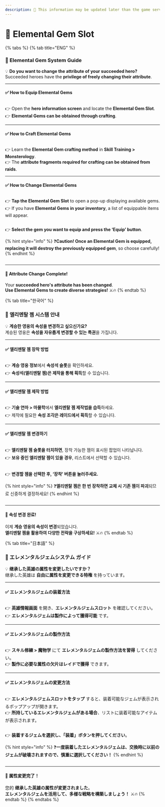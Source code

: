 ```yaml
---
description: 🛑 This information may be updated later than the game server data.
---
```


# 🪩 Elemental Gem Slot

{% tabs %}
{% tab title="ENG" %}
### 💎 Elemental Gem System Guide

💡 **Do you want to change the attribute of your succeeded hero?**\
Succeeded heroes have the **privilege of freely changing their attribute**.

***

#### ✅ How to Equip Elemental Gems

<figure><img src="../../../.gitbook/assets/image (26).png" alt=""><figcaption></figcaption></figure>

👉 Open the **hero information screen** and locate the **Elemental Gem Slot**.\
👉 **Elemental Gems can be obtained through crafting**.

***

#### ✅ How to Craft Elemental Gems

<figure><img src="../../../.gitbook/assets/image (30).png" alt=""><figcaption></figcaption></figure>

👉 Learn the **Elemental Gem crafting method** in **Skill Training > Monsterology**.\
👉 The **attribute fragments required for crafting can be obtained from raids**.

***

#### ✅ How to Change Elemental Gems

<figure><img src="../../../.gitbook/assets/image (27).png" alt=""><figcaption></figcaption></figure>

👉 **Tap the Elemental Gem Slot** to open a pop-up displaying available gems.\
👉 If you have **Elemental Gems in your inventory**, a list of equippable items will appear.

<figure><img src="../../../.gitbook/assets/image (28).png" alt=""><figcaption></figcaption></figure>

👉 **Select the gem you want to equip and press the ‘Equip’ button**.

{% hint style="info" %}
❓**Caution! Once an Elemental Gem is equipped, replacing it will destroy the previously equipped gem**, so choose carefully!
{% endhint %}

<figure><img src="../../../.gitbook/assets/image (29).png" alt=""><figcaption></figcaption></figure>



***

#### 🎉 **Attribute Change Complete!**

Your **succeeded hero's attribute has been changed**.\
**Use Elemental Gems to create diverse strategies!** ⚔🔥
{% endtab %}

{% tab title="한국어" %}
### 💎 **엘리멘탈 젬 시스템 안내**

💡 **계승한 영웅의 속성을 변경하고 싶으신가요?**\
계승된 영웅은 **속성을 자유롭게 변경할 수 있는 특권**을 가집니다.

***

#### ✅ **엘리멘탈 젬 장착 방법**

<figure><img src="../../../.gitbook/assets/image (26).png" alt=""><figcaption></figcaption></figure>

👉 **계승 영웅 정보**에서 **속성석 슬롯**을 확인하세요.\
👉 **속성석(엘리멘탈 젬)은 제작을 통해 획득**할 수 있습니다.

***

#### ✅ **엘리멘탈 젬 제작 방법**

<figure><img src="../../../.gitbook/assets/image (30).png" alt=""><figcaption></figcaption></figure>

👉 **기술 연마 > 마물학**에서 **엘리멘탈 젬 제작법을 습득**하세요.\
👉 제작에 필요한 **속성 조각은 레이드에서 획득**할 수 있습니다.

***

#### ✅ 엘리멘탈 젬 변경하기

<figure><img src="../../../.gitbook/assets/image (27).png" alt=""><figcaption></figcaption></figure>

👉 **엘리멘탈 젬 슬롯을 터치하면**, 장착 가능한 젬이 표시된 팝업이 나타납니다.\
👉 **보유 중인 엘리멘탈 젬이 있을 경우**, 리스트에서 선택할 수 있습니다.

<figure><img src="../../../.gitbook/assets/image (28).png" alt=""><figcaption></figcaption></figure>

👉 **변경할 젬을 선택한 후, ‘장착’ 버튼을 눌러주세요.**

{% hint style="info" %}
❓**엘리멘탈 젬은 한 번 장착하면 교체 시 기존 젬이 파괴**되므로 신중하게 결정하세요!
{% endhint %}

<figure><img src="../../../.gitbook/assets/image (29).png" alt=""><figcaption></figcaption></figure>



***

#### 🎉 **속성 변경 완료!**

이제 **계승 영웅의 속성이 변경**되었습니다.\
**엘리멘탈 젬을 활용하여 다양한 전략을 구상하세요!** ⚔🔥
{% endtab %}

{% tab title="日本語" %}
### 💎 エレメンタルジェムシステム ガイド

💡 **继承した英雄の属性を変更したいですか？**\
继承した英雄は **自由に属性を変更できる特権** を持っています。

***

#### ✅ エレメンタルジェムの装着方法

<figure><img src="../../../.gitbook/assets/image (26).png" alt=""><figcaption></figcaption></figure>

👉 **英雄情報画面** を開き、**エレメンタルジェムスロット** を確認してください。\
👉 **エレメンタルジェムは製作によって獲得可能** です。

***

#### ✅ エレメンタルジェムの製作方法

<figure><img src="../../../.gitbook/assets/image (30).png" alt=""><figcaption></figcaption></figure>

👉 **スキル修練 > 魔物学** にて **エレメンタルジェムの製作方法を習得** してください。\
👉 **製作に必要な属性の欠片はレイドで獲得** できます。

***

#### ✅ エレメンタルジェムの変更方法

<figure><img src="../../../.gitbook/assets/image (27).png" alt=""><figcaption></figcaption></figure>

👉 **エレメンタルジェムスロットをタップ** すると、装着可能なジェムが表示されるポップアップが開きます。\
👉 **所持しているエレメンタルジェムがある場合**、リストに装着可能なアイテムが表示されます。

<figure><img src="../../../.gitbook/assets/image (28).png" alt=""><figcaption></figcaption></figure>

👉 **装着するジェムを選択し、「装着」ボタンを押してください**。

{% hint style="info" %}
❓**一度装着したエレメンタルジェムは、交換時に以前のジェムが破壊されますので、慎重に選択してください！**
{% endhint %}

<figure><img src="../../../.gitbook/assets/image (29).png" alt=""><figcaption></figcaption></figure>



***

#### 🎉 **属性変更完了！**

您的 **继承した英雄の属性が変更されました**。\
**エレメンタルジェムを活用して、多様な戦略を構築しましょう！** ⚔🔥
{% endtab %}
{% endtabs %}
